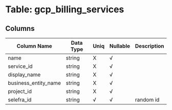 # Table: gcp_billing_services

## Columns 

|  Column Name   |  Data Type  | Uniq | Nullable | Description | 
|  ----  | ----  | ----  | ----  | ---- | 
| name | string | X | √ |  | 
| service_id | string | X | √ |  | 
| display_name | string | X | √ |  | 
| business_entity_name | string | X | √ |  | 
| project_id | string | X | √ |  | 
| selefra_id | string | √ | √ | random id | 



